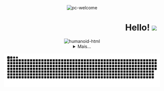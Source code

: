 <div align="center">
  <img src="https://cdn.discordapp.com/attachments/897609680073941012/959637987778515025/Design_sem_nome_2.gif" alt="pc-welcome" width="16%" height="16%">
</div>
<h1 align="left">&emsp;&emsp;&emsp;&emsp;&emsp;&emsp;&emsp;&emsp;&emsp;&emsp;&emsp;&emsp;&emsp;&emsp;Hello! <img src="https://media.giphy.com/media/hvRJCLFzcasrR4ia7z/giphy.gif" width="28">
</h1>


<div align="center">
   <img src="https://cdn.discordapp.com/attachments/897609680073941012/959558279804125184/GifGitHub.gif" alt="humanoid-html" width="83%">
  
  <details>  
  <summary>Mais...</summary>

  - 🌱 I’m currently learning Python, HTML, CSS and JS
  - 🤔 I’m looking for help with Python, HTML, CSS and JS
  - 📫 How to reach me: jordanyluiz@gmail.com
  - 😄 Pronouns: he/his
  - ⚡ Fun fact: I like puzzles and drawings

  ---

  <div align="center">
    <a href="https://github.com/oJordany">
    <img height="135em" src="https://github-readme-stats.vercel.app/api?username=oJordany&show_icons=true&theme=react&include_all_commits=true&count_private=true"/>
    <img height="135em" src="https://github-readme-stats.vercel.app/api/top-langs/?username=oJordany&layout=compact&langs_count=5&theme=react"/>
    <img align="auto"alt="gif" src="https://media.discordapp.net/attachments/897609680073941012/910582154977763418/AREmoji_20211117_143002_54.gif?width=143&height=135">
  </div>

  <div style="display: inline_block" align="center"><br>
    <img align="auto" alt="Python" height="30" width="40" src="https://raw.githubusercontent.com/devicons/devicon/master/icons/python/python-original.svg">
    <img align="auto" alt="C++" height="30" width="40" src="https://cdn.jsdelivr.net/gh/devicons/devicon/icons/cplusplus/cplusplus-original.svg">
    <img align="auo" alt="HTML" height="30" width="40" src="https://raw.githubusercontent.com/devicons/devicon/master/icons/html5/html5-original.svg">
    <img align="auto" alt="CSS" height="30" width="40" src="https://raw.githubusercontent.com/devicons/devicon/master/icons/css3/css3-original.svg">
    <img align="auto" alt="JavaScript" height="30" width="40" src="https://raw.githubusercontent.com/devicons/devicon/master/icons/javascript/javascript-plain.svg">
  </div>

  ---

  <div align="center">
    <a href="https://instagram.com/ojordany/" target="_blank"><img src="https://img.shields.io/badge/-Instagram-%23E4405F?style=for-the-badge&logo=instagram&logoColor=white" target="_blank"></a>
    <a href = "mailto:jordanyluiz@gmail.com"><img src="https://img.shields.io/badge/-Gmail-%23333?style=for-the-badge&logo=gmail&logoColor=white" target="_blank"></a>
    <a href="https://www.linkedin.com/in/luiz-silva-759a491b9" target="_blank"><img src="https://img.shields.io/badge/-LinkedIn-%230077B5?style=for-the-badge&logo=linkedin&logoColor=white" target="_blank"></a> 
  </div>

  ---  

</details>  

  ![Snake animation](https://github.com/oJordany/oJordany/blob/output/github-contribution-grid-snake.svg)
  
</div>
